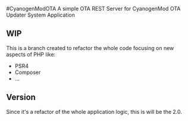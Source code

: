#CyanogenModOTA
A simple OTA REST Server for CyanogenMod OTA Updater System Application

## WIP
This is a branch created to refactor the whole code focusing on new aspects of PHP like:
- PSR4
- Composer
- ...

## Version
Since it's a refactor of the whole application logic, this is will be the 2.0.